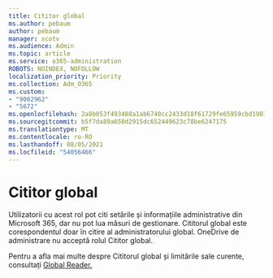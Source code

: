 ```yaml
---
title: Cititor global
ms.author: pebaum
author: pebaum
manager: scotv
ms.audience: Admin
ms.topic: article
ms.service: o365-administration
ROBOTS: NOINDEX, NOFOLLOW
localization_priority: Priority
ms.collection: Adm_O365
ms.custom:
- "9002962"
- "5672"
ms.openlocfilehash: 2a8b053f493488a1ab6740cc2433d18f61729fe65959cbd1903ad689000113b2
ms.sourcegitcommit: b5f7da89a650d2915dc652449623c78be6247175
ms.translationtype: MT
ms.contentlocale: ro-RO
ms.lasthandoff: 08/05/2021
ms.locfileid: "54056466"
---
```

# <a name="global-reader"></a>Cititor global

Utilizatorii cu acest rol pot citi setările și informațiile administrative din Microsoft 365, dar nu pot lua măsuri de gestionare. Cititorul global este corespondentul doar în citire al administratorului global.
OneDrive de administrare nu acceptă rolul Cititor global.

Pentru a afla mai multe despre Cititorul global și limitările sale curente, consultați [Global Reader.](https://docs.microsoft.com/azure/active-directory/users-groups-roles/directory-assign-admin-roles#global-reader)
